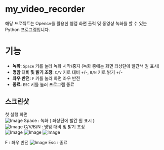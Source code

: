 # my_video_recorder

해당 프로젝트는 Opencv를 활용한 웹캠 화면 출력 및 동영상 녹화를 할 수 있는 Python 프로그램입니다.


# 기능
-   **녹화**:  `Space`  키를 눌러 녹화 시작/중지 (녹화 중에는 화면 좌상단에 빨간색 원 표시)
-   **명암 대비 및 밝기 조정**:  `C/V`  키로 대비 +/-,   `B/N`  키로 밝기 +/-
-   **좌우 반전**:  `F`  키를 눌러 화면 좌우 반전
-   **종료**:  `ESC`  키를 눌러 프로그램 종료

## 스크린샷

첫 실행 화면  
  ![Image](https://github.com/user-attachments/assets/d187852a-50ae-4970-bd7c-eedc10317df6)
Space : 녹화 ( 좌상단에 빨간 원 표시 )  
  ![Image](https://github.com/user-attachments/assets/689a2e88-2669-4eb0-942b-84bdb46746a0)
C/V/B/N : 명암 대비 및 밝기 조정  
  ![Image](https://github.com/user-attachments/assets/5bd0b871-b7e3-4cfc-9114-af7c3ce0cd10)
![Image](https://github.com/user-attachments/assets/74072b8e-6d9e-4208-8ee6-965e7527ee5f)
![Image](https://github.com/user-attachments/assets/e76037e7-341d-4f7d-8230-a7ccc28195bb)

F   : 좌우 반전
![Image](https://github.com/user-attachments/assets/47f63ba2-2477-4c9d-bcff-3e3b50c178a0)
Esc : 종료
